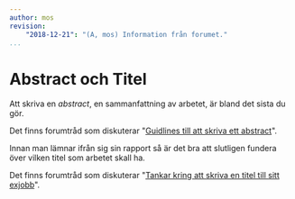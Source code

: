 ```yaml
---
author: mos
revision:
    "2018-12-21": "(A, mos) Information från forumet."
...
```

Abstract och Titel
=======================

Att skriva en _abstract_, en sammanfattning av arbetet, är bland det sista du gör.

Det finns forumtråd som diskuterar "[Guidlines till att skriva ett abstract](t/7451)".

Innan man lämnar ifrån sig sin rapport så är det bra att slutligen fundera över vilken titel som arbetet skall ha.

Det finns forumtråd som diskuterar "[Tankar kring att skriva en titel till sitt exjobb](t/7469)".
